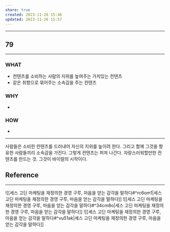 ```yaml
---
share: true
created: 2023-11-26 15:46
updated: 2023-11-26 15:57
---
```


---
## 79
---
### WHAT
- 컨텐츠를 소비하는 사람의 지위를 높여주는 가치있는 컨텐츠
- 같은 취향으로 묶어주는 소속감을 주는 컨텐츠
### WHY
- 
### HOW
- 
---
사람들은 소비한 컨텐츠를 드러내어 자신의 지위를 높이려 한다.
그리고 함께 그것을 향유한 사람들끼리 소속감을 가진다.
그렇게 컨텐츠는 퍼져 나간다.
자랑스러워할만한 컨텐츠를 만드는 것. 그것이 바이럴의 시작이다.

## Reference
---
![[세스 고딘  마케팅을 재정의한 경영 구루, 마음을 얻는 감각을 말하다#^rc6om1|세스 고딘  마케팅을 재정의한 경영 구루, 마음을 얻는 감각을 말하다]]
![[세스 고딘  마케팅을 재정의한 경영 구루, 마음을 얻는 감각을 말하다#^34cm8o|세스 고딘  마케팅을 재정의한 경영 구루, 마음을 얻는 감각을 말하다]]
![[세스 고딘  마케팅을 재정의한 경영 구루, 마음을 얻는 감각을 말하다#^vu51ak|세스 고딘  마케팅을 재정의한 경영 구루, 마음을 얻는 감각을 말하다]]
